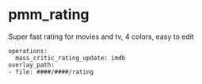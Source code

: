 # pmm_rating
Super fast rating for movies and tv, 4 colors, easy to edit


    operations:
      mass_critic_rating_update: imdb
    overlay_path:
    - file: ####/####/rating
